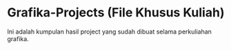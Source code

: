 # Grafika-Projects (File Khusus Kuliah)
Ini adalah kumpulan hasil project yang sudah dibuat selama perkuliahan grafika.

